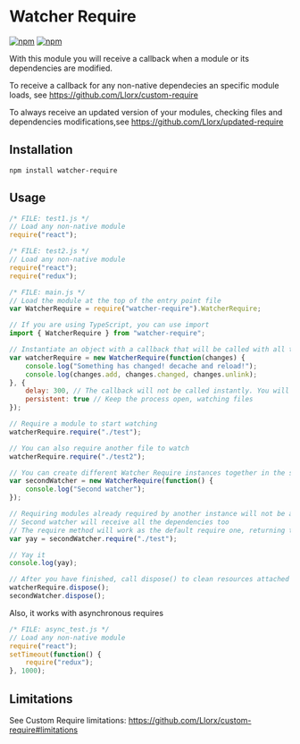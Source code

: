 # Watcher Require

[![npm](https://img.shields.io/npm/v/npm.svg)]([![npm](https://img.shields.io/npm/dm/localeval.svg)](https://www.npmjs.com/package/watcher-require)) [![npm](https://img.shields.io/npm/dm/localeval.svg)](https://www.npmjs.com/package/watcher-require)

With this module you will receive a callback when a module or its dependencies are modified.

To receive a callback for any non-native dependecies an specific module loads, see https://github.com/Llorx/custom-require

To always receive an updated version of your modules, checking files and dependencies modifications,see https://github.com/Llorx/updated-require

## Installation

`npm install watcher-require`

## Usage

```js
/* FILE: test1.js */
// Load any non-native module
require("react");
```

```js
/* FILE: test2.js */
// Load any non-native module
require("react");
require("redux");
```

```js
/* FILE: main.js */
// Load the module at the top of the entry point file
var WatcherRequire = require("watcher-require").WatcherRequire;

// If you are using TypeScript, you can use import
import { WatcherRequire } from "watcher-require";

// Instantiate an object with a callback that will be called with all the new changes
var watcherRequire = new WatcherRequire(function(changes) {
    console.log("Something has changed! decache and reload!");
    console.log(changes.add, changes.changed, changes.unlink);
}, {
    delay: 300, // The callback will not be called instantly. You will receive one callback per each bunch of files changed
    persistent: true // Keep the process open, watching files
});

// Require a module to start watching
watcherRequire.require("./test");

// You can also require another file to watch
watcherRequire.require("./test2");

// You can create different Watcher Require instances together in the same script
var secondWatcher = new WatcherRequire(function() {
    console.log("Second watcher");
});

// Requiring modules already required by another instance will not be a problem
// Second watcher will receive all the dependencies too
// The require method will work as the default require one, returning the exports contents
var yay = secondWatcher.require("./test");

// Yay it
console.log(yay);

// After you have finished, call dispose() to clean resources attached to modules
watcherRequire.dispose();
secondWatcher.dispose();
```

Also, it works with asynchronous requires
```js
/* FILE: async_test.js */
// Load any non-native module
require("react");
setTimeout(function() {
    require("redux");
}, 1000);
```

## Limitations

See Custom Require limitations: https://github.com/Llorx/custom-require#limitations